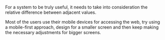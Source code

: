 For a system to be truly useful, it needs to take into consideration the relative difference between adjacent values.

Most of the users use their mobile devices for accessing the web, try using a mobile-first approach, design for a smaller screen and then keep making the necessary adjustments for bigger screens.
